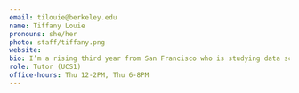 ```yaml
---
email: tilouie@berkeley.edu
name: Tiffany Louie
pronouns: she/her
photo: staff/tiffany.png
website:
bio: I’m a rising third year from San Francisco who is studying data science and computer science. My current interests include kpop (obsessed with nct) and trying public transportation at different places.
role: Tutor (UCS1)
office-hours: Thu 12-2PM, Thu 6-8PM
---
```

